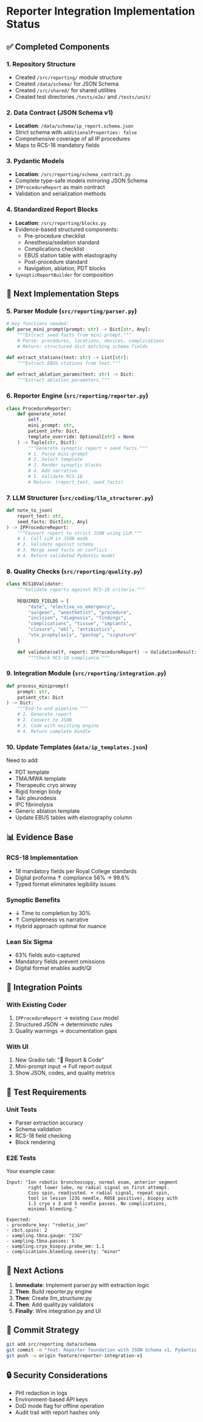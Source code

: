 # Reporter Integration Implementation Status

## ✅ Completed Components

### 1. Repository Structure
- Created `/src/reporting/` module structure
- Created `/data/schema/` for JSON Schema
- Created `/src/shared/` for shared utilities
- Created test directories `/tests/e2e/` and `/tests/unit/`

### 2. Data Contract (JSON Schema v1)
- **Location**: `/data/schema/ip_report.schema.json`
- Strict schema with `additionalProperties: false`
- Comprehensive coverage of all IP procedures
- Maps to RCS-18 mandatory fields

### 3. Pydantic Models
- **Location**: `/src/reporting/schema_contract.py`
- Complete type-safe models mirroring JSON Schema
- `IPProcedureReport` as main contract
- Validation and serialization methods

### 4. Standardized Report Blocks
- **Location**: `/src/reporting/blocks.py`
- Evidence-based structured components:
  - Pre-procedure checklist
  - Anesthesia/sedation standard
  - Complications checklist
  - EBUS station table with elastography
  - Post-procedure standard
  - Navigation, ablation, PDT blocks
- `SynopticReportBuilder` for composition

## 🚧 Next Implementation Steps

### 5. Parser Module (`src/reporting/parser.py`)
```python
# Key functions needed:
def parse_mini_prompt(prompt: str) -> Dict[str, Any]:
    """Extract seed facts from mini-prompt."""
    # Parse: procedures, locations, devices, complications
    # Return: structured dict matching schema fields

def extract_stations(text: str) -> List[str]:
    """Extract EBUS stations from text."""
    
def extract_ablation_params(text: str) -> Dict:
    """Extract ablation parameters."""
```

### 6. Reporter Engine (`src/reporting/reporter.py`)
```python
class ProcedureReporter:
    def generate_note(
        self, 
        mini_prompt: str,
        patient_info: Dict,
        template_override: Optional[str] = None
    ) -> Tuple[str, Dict]:
        """Generate synoptic report + seed facts."""
        # 1. Parse mini-prompt
        # 2. Select template
        # 3. Render synoptic blocks
        # 4. Add narrative
        # 5. Validate RCS-18
        # Return: (report_text, seed_facts)
```

### 7. LLM Structurer (`src/coding/llm_structurer.py`)
```python
def note_to_json(
    report_text: str,
    seed_facts: Dict[str, Any]
) -> IPProcedureReport:
    """Convert report to strict JSON using LLM."""
    # 1. Call LLM in JSON mode
    # 2. Validate against schema
    # 3. Merge seed facts on conflict
    # 4. Return validated Pydantic model
```

### 8. Quality Checks (`src/reporting/quality.py`)
```python
class RCS18Validator:
    """Validate reports against RCS-18 criteria."""
    
    REQUIRED_FIELDS = [
        "date", "elective_vs_emergency", 
        "surgeon", "anesthetist", "procedure",
        "incision", "diagnosis", "findings",
        "complications", "tissue", "implants",
        "closure", "ebl", "antibiotics",
        "vte_prophylaxis", "postop", "signature"
    ]
    
    def validate(self, report: IPProcedureReport) -> ValidationResult:
        """Check RCS-18 compliance."""
```

### 9. Integration Module (`src/reporting/integration.py`)
```python
def process_miniprompt(
    prompt: str,
    patient_ctx: Dict
) -> Dict:
    """End-to-end pipeline."""
    # 1. Generate report
    # 2. Convert to JSON
    # 3. Code with existing engine
    # 4. Return complete bundle
```

### 10. Update Templates (`data/ip_templates.json`)
Need to add:
- PDT template
- TMA/MWA template  
- Therapeutic cryo airway
- Rigid foreign body
- Talc pleurodesis
- IPC fibrinolysis
- Generic ablation template
- Update EBUS tables with elastography column

## 📊 Evidence Base

### RCS-18 Implementation
- 18 mandatory fields per Royal College standards
- Digital proforma ↑ compliance 58% → 99.6%
- Typed format eliminates legibility issues

### Synoptic Benefits
- ↓ Time to completion by 30%
- ↑ Completeness vs narrative
- Hybrid approach optimal for nuance

### Lean Six Sigma
- 63% fields auto-captured
- Mandatory fields prevent omissions
- Digital format enables audit/QI

## 🔧 Integration Points

### With Existing Coder
1. `IPProcedureReport` → existing `Case` model
2. Structured JSON → deterministic rules
3. Quality warnings → documentation gaps

### With UI
1. New Gradio tab: "🏥 Report & Code"
2. Mini-prompt input → Full report output
3. Show JSON, codes, and quality metrics

## 🧪 Test Requirements

### Unit Tests
- Parser extraction accuracy
- Schema validation
- RCS-18 field checking
- Block rendering

### E2E Tests
Your example case:
```
Input: "Ion robotic bronchoscopy, normal exam, anterior segment 
        right lower lobe, no radial signal on first attempt. 
        Cios spin, readjusted. + radial signal, repeat spin, 
        tool in lesion (23G needle, ROSE positive), biopsy with 
        1.1 cryo x 3 and 5 needle passes. No complications, 
        minimal bleeding."

Expected:
- procedure_key: "robotic_ion"
- cbct.spins: 2
- sampling.tbna.gauge: "23G"
- sampling.tbna.passes: 5
- sampling.cryo_biopsy.probe_mm: 1.1
- complications.bleeding.severity: "minor"
```

## 🚀 Next Actions

1. **Immediate**: Implement parser.py with extraction logic
2. **Then**: Build reporter.py engine
3. **Then**: Create llm_structurer.py
4. **Then**: Add quality.py validators
5. **Finally**: Wire integration.py and UI

## 📝 Commit Strategy

```bash
git add src/reporting data/schema
git commit -m "feat: Reporter foundation with JSON Schema v1, Pydantic models, and RCS-18 blocks"
git push -u origin feature/reporter-integration-v1
```

## 🔒 Security Considerations

- PHI redaction in logs
- Environment-based API keys
- DoD mode flag for offline operation
- Audit trail with report hashes only